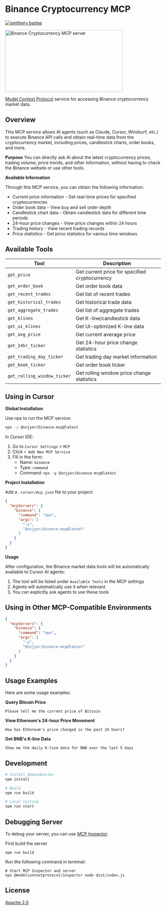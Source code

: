 # Binance Cryptocurrency MCP
[![smithery badge](https://smithery.ai/badge/@snjyor/binance-mcp-data)](https://smithery.ai/server/@snjyor/binance-mcp-data)

<a href="https://glama.ai/mcp/servers/@snjyor/binance-mcp">
  <img width="380" height="200" src="https://glama.ai/mcp/servers/@snjyor/binance-mcp/badge" alt="Binance Cryptocurrency MCP server" />
</a>

[Model Context Protocol](https://modelcontextprotocol.io) service for accessing Binance cryptocurrency market data.

## Overview

This MCP service allows AI agents (such as Claude, Cursor, Windsurf, etc.) to execute Binance API calls and obtain real-time data from the cryptocurrency market, including prices, candlestick charts, order books, and more.

**Purpose**
You can directly ask AI about the latest cryptocurrency prices, trading volume, price trends, and other information, without having to check the Binance website or use other tools.

**Available Information**

Through this MCP service, you can obtain the following information:

- Current price information - Get real-time prices for specified cryptocurrencies
- Order book data - View buy and sell order depth
- Candlestick chart data - Obtain candlestick data for different time periods
- 24-hour price changes - View price changes within 24 hours
- Trading history - View recent trading records
- Price statistics - Get price statistics for various time windows

## Available Tools

| Tool                       | Description                                    |
| -------------------------- | ----------------------------------------------- |
| `get_price`                | Get current price for specified cryptocurrency  |
| `get_order_book`           | Get order book data                            |
| `get_recent_trades`        | Get list of recent trades                      |
| `get_historical_trades`    | Get historical trade data                      |
| `get_aggregate_trades`     | Get list of aggregate trades                   |
| `get_klines`               | Get K-line/candlestick data                    |
| `get_ui_klines`            | Get UI-optimized K-line data                   |
| `get_avg_price`            | Get current average price                      |
| `get_24hr_ticker`          | Get 24-hour price change statistics            |
| `get_trading_day_ticker`   | Get trading day market information             |
| `get_book_ticker`          | Get order book ticker                          |
| `get_rolling_window_ticker` | Get rolling window price change statistics    |

## Using in Cursor

**Global Installation**

Use npx to run the MCP service:

```bash
npx -y @snjyor/binance-mcp@latest
```

In Cursor IDE:

1. Go to `Cursor Settings` > `MCP`
2. Click `+ Add New MCP Service`
3. Fill in the form:
   - Name: `binance`
   - Type: `command`
   - Command: `npx -y @snjyor/binance-mcp@latest`

**Project Installation**

Add a `.cursor/mcp.json` file to your project:

```json
{
  "mcpServers": {
    "binance": {
      "command": "npx",
      "args": [
        "-y",
        "@snjyor/binance-mcp@latest"
      ]
    }
  }
}
```

**Usage**

After configuration, the Binance market data tools will be automatically available to Cursor AI agents:

1. The tool will be listed under `Available Tools` in the MCP settings
2. Agents will automatically use it when relevant
3. You can explicitly ask agents to use these tools

## Using in Other MCP-Compatible Environments

```json
{
  "mcpServers": {
    "binance": {
      "command": "npx",
      "args": [
        "-y",
        "@snjyor/binance-mcp@latest"
      ]
    }
  }
}
```

## Usage Examples

Here are some usage examples:

**Query Bitcoin Price**
```
Please tell me the current price of Bitcoin
```

**View Ethereum's 24-hour Price Movement**
```
How has Ethereum's price changed in the past 24 hours?
```

**Get BNB's K-line Data**
```
Show me the daily K-line data for BNB over the last 5 days
```

## Development

```bash
# Install dependencies
npm install

# Build
npm run build

# Local testing
npm run start
```

## Debugging Server

To debug your server, you can use [MCP Inspector](https://github.com/modelcontextprotocol/inspector).

First build the server

```
npm run build
```

Run the following command in terminal:

```
# Start MCP Inspector and server
npx @modelcontextprotocol/inspector node dist/index.js
```

## License

[Apache 2.0](LICENSE) 